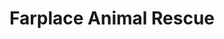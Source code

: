 ---
title: "Farplace Animal Rescue"
url: /aberystwyth/farplace-animal-rescue/
shop: Gebrauchtwaren
---
